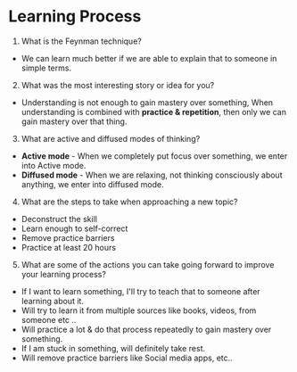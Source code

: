 # Learning Process
1. What is the Feynman technique?

* We can learn much better if we are able to explain that to someone in simple terms. 

2. What was the most interesting story or idea for you?

*  Understanding is not enough to gain mastery over something, When understanding is combined with **practice & repetition**, then only we can gain mastery over that thing.

3. What are active and diffused modes of thinking?

* **Active mode** - When we completely put focus over something, we enter into Active mode.
* **Diffused mode** - When we are relaxing, not thinking consciously about anything, we enter into diffused mode.

4. What are the steps to take when approaching a new topic?

* Deconstruct the skill
* Learn enough to self-correct
* Remove practice barriers
* Practice at least 20 hours

5. What are some of the actions you can take going forward to improve your learning process?

* If I want to learn something, I'll try to teach that to someone after learning about it.
* Will try to learn it from multiple sources like books, videos, from someone etc ..
* Will practice a lot & do that process repeatedly to gain mastery over something.
* If I am stuck in something, will definitely take rest. 
* Will remove practice barriers like Social media apps, etc..

